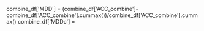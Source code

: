 combine_df['MDD'] = (combine_df['ACC_combine']- combine_df['ACC_combine'].cummax())/combine_df['ACC_combine'].cummax()
combine_df['MDDc'] = 







